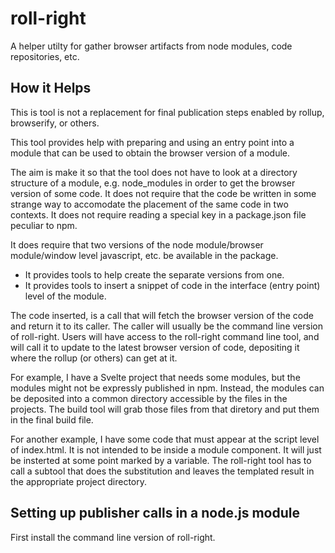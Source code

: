 # roll-right

 A helper utilty for gather browser artifacts from node modules, code repositories, etc.


## How it Helps

This is tool is not a replacement for final publication steps enabled by rollup, browserify, or others.

This tool provides help with preparing and using an entry point into a module that can be used to obtain the browser version of a module. 

The aim is make it so that the tool does not have to look at a directory structure of a module, e.g. node_modules in order to get the browser version of some code. It does not require that the code be written in some strange way to accomodate the placement of the same code in two contexts. It does not require reading a special key in a package.json file peculiar to npm.

It does require that two versions of the node module/browser module/window level javascript, etc. be available in the package.

* It provides tools to help create the separate versions from one. 
* It provides tools to insert a snippet of code in the interface (entry point) level of the module.

The code inserted, is a call that will fetch the browser version of the code and return it to its caller. The caller will usually be the command line version of roll-right. Users will have access to the roll-right command line tool, and will call it to update to the latest browser version of code, depositing it where the rollup (or others) can get at it. 

For example, I have a Svelte project that needs some modules, but the modules might not be expressly published in npm. Instead, the modules can be deposited into a common directory accessible by the files in the projects. The build tool will grab those files from that diretory and put them in the final build file.

For another example, I have some code that must appear at the script level of index.html. It is not intended to be inside a module component. It will just be insterted at some point marked by a variable. The roll-right tool has to call a subtool that does the substitution and leaves the templated result in the appropriate project directory.


## Setting up publisher calls in a node.js module

First install the command line version of roll-right.




